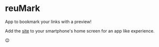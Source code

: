 # reuMark
App to bookmark your links with a preview!

Add the [site](http://reumark.fr.openode.io) to your smartphone's home screen for an app like experience.

:wink:
